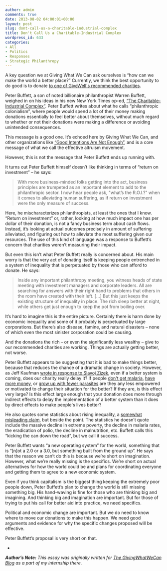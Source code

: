 ```yaml
---
author: admin
comments: true
date: 2013-08-02 04:00:01+00:00
layout: post
slug: dont-call-us-a-charitable-industrial-complex
title: Don't Call Us a Charitable-Industrial Complex
wordpress_id: 633
categories:
- All
- Politics
- Responses
- Strategic Philanthropy
---
```


A key question we at Giving What We Can ask ourselves is “how can we make the world a better place?” Currently, we think the best opportunity to do good is to donate [to one of GiveWell's recommended charities](www.givewell.org/charities/top-charities).

Peter Buffett, a son of noted billionaire philanthropist Warren Buffett, weighed in on his ideas in his new New York Times op-ed, [“The Charitable-Industrial Complex”](http://www.nytimes.com/2013/07/27/opinion/the-charitable-industrial-complex.html?_r=0). Peter Buffett writes about what he calls “philanthropic colonialism”, where people would spend a lot of their money making donations essentially to feel better about themselves, without much regard to whether or not their donations were making a difference or avoiding unintended consequences.

This message is a good one. It’s echoed here by Giving What We Can, and other organizations like [“Good Intentions Are Not Enough”](http://goodintents.org/), and is a core message of what we call the effective altruism movement.

However, this is not the message that Peter Buffett ends up running with.<!-- more -->



It turns out Peter Buffett himself doesn’t like thinking in terms of “return on investment” – he says:



> With more business-minded folks getting into the act, business principles are trumpeted as an important element to add to the philanthropic sector. I now hear people ask, "what’s the R.O.I.?" when it comes to alleviating human suffering, as if return on investment were the only measure of success.



Here, he mischaracterizes philanthropists, at least the ones that I know. “Return on investment” or, rather, looking at how much impact one has per dollar of their donation, is not a fancy business term about cash flows. Instead, it’s looking at actual outcomes precisely in amount of suffering alleviated, and figuring out how to alleviate the most suffering given our resources. The use of this kind of language was a response to Buffett’s concern that charities weren’t measuring their impact.



But even this isn’t what Peter Buffett really is concerned about. His main worry is that the very act of donating itself is keeping people entrenched in a system of inequality that is perpetuated by those who can afford to donate. He says:



> Inside any important philanthropy meeting, you witness heads of state meeting with investment managers and corporate leaders. All are searching for answers with their right hand to problems that others in the room have created with their left. […] But this just keeps the existing structure of inequality in place. The rich sleep better at night, while others get just enough to keep the pot from boiling over.



It’s hard to imagine this is the entire picture. Certainly there is harm done by economic inequality and some of it probably is perpetuated by large corporations. But there’s also disease, famine, and natural disasters – none of which even the most sinister corporation could be causing.

And the donations the rich – or even the significantly less wealthy – give to our recommended charities are working. Things are actually getting better, not worse.



Peter Buffett appears to be suggesting that it is bad to make things better, because that reduces the chance of a dramatic change in society. However, as Jeff Kaufman [wrote in response to Slavoj Zizek](http://www.jefftk.com/news/2013-06-08), even if a better system is coming, does our charity really delay it? If people [don't get malaria](http://www.givewell.org/international/top-charities/AMF), [have more money](http://www.givewell.org/international/top-charities/give-directly), or [grow up with fewer parasites](http://www.givewell.org/international/top-charities/schistosomiasis-control-initiative) are they any less empowered or motivated to change their situation for the better? If they are, is this effect very large? Is this effect large enough that your donation does more through indirect effects to delay the implementation of a better system than it does by direct effects to make people's lives better?

He also quotes some statistics about rising inequality, a [somewhat misleading claim](http://makewealthhistory.org/2013/07/08/is-global-inequality-rising-or-falling/), but beside the point. The statistics he doesn’t quote include the massive decline in extreme poverty, the decline in malaria rates, the eradication of polio, the decline in malnutrition, etc. Buffett calls this “kicking the can down the road”, but we call it success.



Peter Buffett wants “a new operating system” for the world, something that is “[n]ot a 2.0 or a 3.0, but something built from the ground up”. He says that the reason we can’t do this is because we’re short on imagination. However, what we’re really missing is the specifics. We’re short on actual alternatives for how the world could be and plans for coordinating everyone and getting them to agree to a new economic system.

Even if you think capitalism is the biggest thing keeping the extremely poor people down, Peter Buffett’s plan to change the world is still missing something big. His hand-waving is fine for those who are thinking big and imagining. And thinking big and imagination are important. But for those of trying to put his call for better aid into practice, we need specifics.

Political and economic change are important. But we do need to know where to move our donations to make this happen. We need good arguments and evidence for why the specific changes proposed will be effective.

Peter Buffett’s proposal is very short on that.

-

_**Author’s Note:** This essay was originally written for [The GivingWhatWeCan Blog](http://www.givingwhatwecan.org/blog/2013-08-01/don%E2%80%99t-call-us-a-charitable-industrial-complex) as a part of my internship there._
